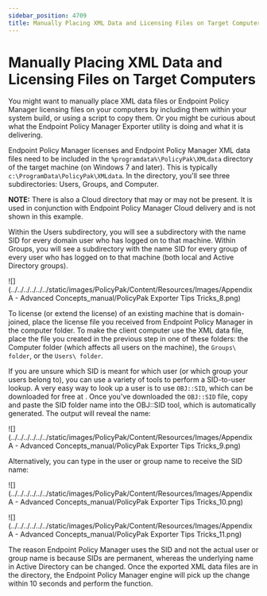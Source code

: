 ```yaml
---
sidebar_position: 4709
title: Manually Placing XML Data and Licensing Files on Target Computers
---
```


# Manually Placing XML Data and Licensing Files on Target Computers

You might want to manually place XML data files or Endpoint Policy Manager licensing files on your computers by including them within your system build, or using a script to copy them. Or you might be curious about what the Endpoint Policy Manager Exporter utility is doing and what it is delivering.

Endpoint Policy Manager licenses and Endpoint Policy Manager XML data files need to be included in the `%programdata%\PolicyPak\XMLdata` directory of the target machine (on Windows 7 and later). This is typically `c:\ProgramData\PolicyPak\XMLdata`. In the directory, you'll see three subdirectories: Users, Groups, and Computer.

**NOTE:**  There is also a Cloud directory that may or may not be present. It is used in conjunction with Endpoint Policy Manager Cloud delivery and is not shown in this example.

Within the Users subdirectory, you will see a subdirectory with the name SID for every domain user who has logged on to that machine. Within Groups, you will see a subdirectory with the name SID for every group of every user who has logged on to that machine (both local and Active Directory groups).

![](../../../../../../static/images/PolicyPak/Content/Resources/Images/Appendix A - Advanced Concepts_manual/PolicyPak Exporter Tips Tricks_8.png)

To license (or extend the license) of an existing machine that is domain-joined, place the license file you received from Endpoint Policy Manager in the computer folder. To make the client computer use the XML data file, place the file you created in the previous step in one of these folders: the Computer folder (which affects all users on the machine), the `Groups\ folder`, or the `Users\ folder`.

If you are unsure which SID is meant for which user (or which group your users belong to), you can use a variety of tools to perform a SID-to-user lookup. A very easy way to look up a user is to use `OBJ::SID`, which can be downloaded for free at . Once you've downloaded the `OBJ::SID` file, copy and paste the SID folder name into the OBJ::SID tool, which is automatically generated. The output will reveal the name:

![](../../../../../../static/images/PolicyPak/Content/Resources/Images/Appendix A - Advanced Concepts_manual/PolicyPak Exporter Tips Tricks_9.png)

Alternatively, you can type in the user or group name to receive the SID name:

![](../../../../../../static/images/PolicyPak/Content/Resources/Images/Appendix A - Advanced Concepts_manual/PolicyPak Exporter Tips Tricks_10.png)

![](../../../../../../static/images/PolicyPak/Content/Resources/Images/Appendix A - Advanced Concepts_manual/PolicyPak Exporter Tips Tricks_11.png)

The reason Endpoint Policy Manager uses the SID and not the actual user or group name is because SIDs are permanent, whereas the underlying name in Active Directory can be changed. Once the exported XML data files are in the directory, the Endpoint Policy Manager engine will pick up the change within 10 seconds and perform the function.
